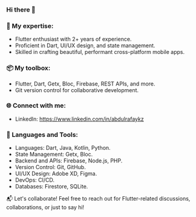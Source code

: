 ### Hi there 👋

### 🚀 My expertise:
- Flutter enthusiast with 2+ years of experience.
- Proficient in Dart, UI/UX design, and state management.
- Skilled in crafting beautiful, performant cross-platform mobile apps.

### 📦 My toolbox:
- Flutter, Dart, Getx, Bloc, Firebase, REST APIs, and more.
- Git version control for collaborative development.

### 🌐 Connect with me:
- LinkedIn: https://www.linkedin.com/in/abdulrafaykz

### 💼 Languages and Tools:
- Languages: Dart, Java, Kotlin, Python.
- State Management: Getx, Bloc.
- Backend and APIs: Firebase, Node.js, PHP.
- Version Control: Git, GitHub.
- UI/UX Design: Adobe XD, Figma.
- DevOps: CI/CD.
- Databases: Firestore, SQLite.

📬 Let's collaborate! Feel free to reach out for Flutter-related discussions, collaborations, or just to say hi!
